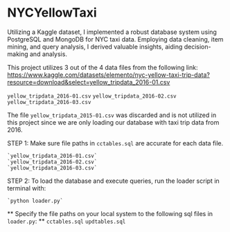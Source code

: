 # NYCYellowTaxi
Utilizing a Kaggle dataset, I implemented a robust database system using PostgreSQL and MongoDB for NYC taxi data. Employing data cleaning, item mining, and query analysis, I derived valuable insights, aiding decision-making and analysis.


This project utilizes 3 out of the 4 data files from the following link:
https://www.kaggle.com/datasets/elemento/nyc-yellow-taxi-trip-data?resource=download&select=yellow_tripdata_2016-01.csv

`yellow_tripdata_2016-01.csv`
`yellow_tripdata_2016-02.csv`
`yellow_tripdata_2016-03.csv`

The file `yellow_tripdata_2015-01.csv` was discarded and is not utilized in this project since
we are only loading our database with taxi trip data from 2016.


STEP 1: Make sure file paths in `cctables.sql` are accurate for each data file.
	
	`yellow_tripdata_2016-01.csv`
	`yellow_tripdata_2016-02.csv`
	`yellow_tripdata_2016-03.csv`
	
STEP 2: To load the database and execute queries, run the loader script in terminal with:

    `python loader.py`

** Specify the file paths on your local system to the following sql files in `loader.py`: **
	`cctables.sql`
	`updtables.sql`
